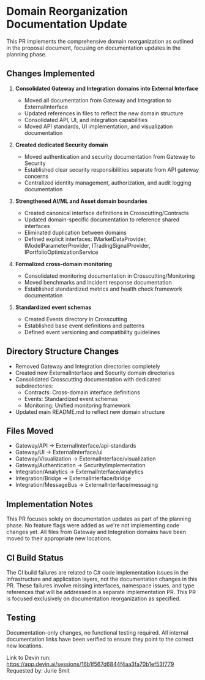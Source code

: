 # Domain Reorganization Documentation Update

This PR implements the comprehensive domain reorganization as outlined in the proposal document, focusing on documentation updates in the planning phase.

## Changes Implemented

1. **Consolidated Gateway and Integration domains into External Interface**
   - Moved all documentation from Gateway and Integration to ExternalInterface
   - Updated references in files to reflect the new domain structure
   - Consolidated API, UI, and integration capabilities
   - Moved API standards, UI implementation, and visualization documentation

2. **Created dedicated Security domain**
   - Moved authentication and security documentation from Gateway to Security
   - Established clear security responsibilities separate from API gateway concerns
   - Centralized identity management, authorization, and audit logging documentation

3. **Strengthened AI/ML and Asset domain boundaries**
   - Created canonical interface definitions in Crosscutting/Contracts
   - Updated domain-specific documentation to reference shared interfaces
   - Eliminated duplication between domains
   - Defined explicit interfaces: IMarketDataProvider, IModelParameterProvider, ITradingSignalProvider, IPortfolioOptimizationService

4. **Formalized cross-domain monitoring**
   - Consolidated monitoring documentation in Crosscutting/Monitoring
   - Moved benchmarks and incident response documentation
   - Established standardized metrics and health check framework documentation

5. **Standardized event schemas**
   - Created Events directory in Crosscutting
   - Established base event definitions and patterns
   - Defined event versioning and compatibility guidelines

## Directory Structure Changes

- Removed Gateway and Integration directories completely
- Created new ExternalInterface and Security domain directories
- Consolidated Crosscutting documentation with dedicated subdirectories:
  - Contracts: Cross-domain interface definitions
  - Events: Standardized event schemas
  - Monitoring: Unified monitoring framework
- Updated main README.md to reflect new domain structure

## Files Moved

- Gateway/API → ExternalInterface/api-standards
- Gateway/UI → ExternalInterface/ui
- Gateway/Visualization → ExternalInterface/visualization
- Gateway/Authentication → Security/implementation
- Integration/Analytics → ExternalInterface/analytics
- Integration/Bridge → ExternalInterface/bridge
- Integration/MessageBus → ExternalInterface/messaging

## Implementation Notes

This PR focuses solely on documentation updates as part of the planning phase. No feature flags were added as we're not implementing code changes yet. All files from Gateway and Integration domains have been moved to their appropriate new locations.

## CI Build Status

The CI build failures are related to C# code implementation issues in the infrastructure and application layers, not the documentation changes in this PR. These failures involve missing interfaces, namespace issues, and type references that will be addressed in a separate implementation PR. This PR is focused exclusively on documentation reorganization as specified.

## Testing

Documentation-only changes, no functional testing required. All internal documentation links have been verified to ensure they point to the correct new locations.

Link to Devin run: https://app.devin.ai/sessions/16b1f567d6844f4aa3fa70b1ef53f779
Requested by: Jurie Smit
